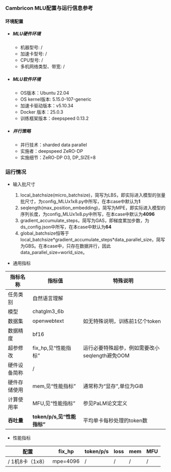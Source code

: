 ### Cambricon MLU配置与运行信息参考
#### 环境配置
- ##### MLU硬件环境
    - 机器型号: /
    - 加速卡型号: /
    - CPU型号: /
    - 多机网络类型、带宽: /
    
- ##### MLU软件环境
   - OS版本：Ubuntu 22.04
   - OS kernel版本: 5.15.0-107-generic  
   - 加速卡驱动版本：v5.10.34
   - Docker 版本：25.0.3
   - 训练框架版本：deepspeed 0.13.2

- ##### 并行策略

   - 并行技术：sharded data parallel
   - 实施者：deepspeed ZeRO-DP
   - 实施细节：ZeRO-DP O3, DP_SIZE=8

### 运行情况

* 输入批尺寸
  1. local_batchsize(micro_batchsize)，简写为LBS，即实际进入模型的张量批尺寸，为config_MLUx1x8.py中所写，在本case中默认为**1**
  2. seqlength(max_position_embedding)，简写为MPE，即实际进入模型的序列长度，为config_MLUx1x8.py中所写，在本case中默认为**4096**
  3. gradient_accumulate_steps，简写为GAS，即梯度累加步数，为ds_config.json中所写，在本case中默认为**64**
  4. global_batchsize恒等于local_batchsize\*gradient_accumulate_steps\*data_parallel_size，简写为GBS。在本case中，只存在数据并行，因此data_parallel_size=world_size。

* 通用指标

| 指标名称     | 指标值                     | 特殊说明                           |
| ------------ | -------------------------- | ---------------------------------- |
| 任务类别     | 自然语言理解               |                                    |
| 模型         | chatglm3_6b             |                                    |
| 数据集       | openwebtext                | 如无特殊说明，训练前1亿个token |
| 数据精度     | bf16                        |                                    |
| 超参修改     | fix_hp,见“性能指标”        | 运行必要特殊超参，例如需要改小seqlength避免OOM |
| 硬件设备简称 | /                |                                    |
| 硬件存储使用 | mem,见“性能指标”           | 通常称为“显存”,单位为GiB           |
| 计算使用率 | MFU,见“性能指标”           | 参见PaLM论文定义 |
| **吞吐量**   | **token/p/s,见“性能指标”** | 平均单卡每秒处理的token数          |

* 性能指标

| 配置                |  fix_hp           | token/p/s | loss | mem       | MFU       |
| ------------------- | ---------------- | ------ | ------- | --------- | --------- |
| / 1机8卡（1x8）  |  mpe=4096        | / | / | / | / |


